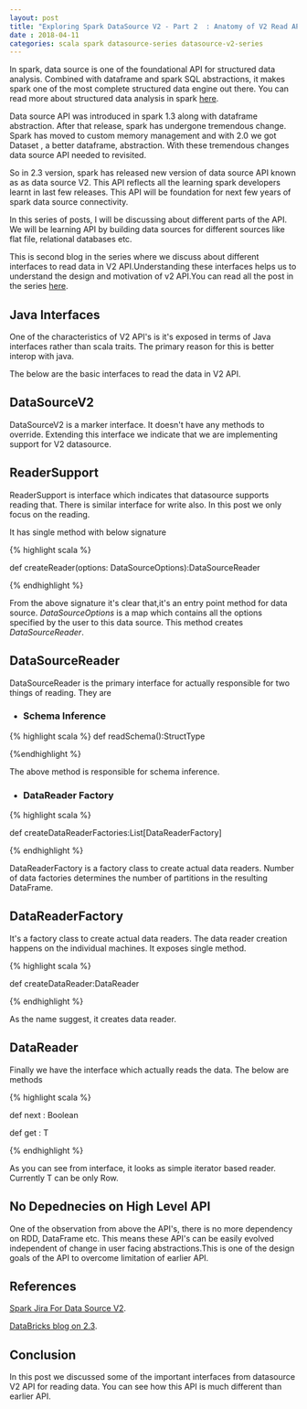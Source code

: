 ```yaml
---
layout: post
title: "Exploring Spark DataSource V2 - Part 2  : Anatomy of V2 Read API"
date : 2018-04-11
categories: scala spark datasource-series datasource-v2-series
---
```

In spark, data source is one of the foundational API for structured data analysis. Combined with dataframe and spark SQL abstractions, it makes spark one of the most complete structured data engine out there. You can read more about structured data analysis in spark [here](/categories/datasource-series).

Data source API was introduced in spark 1.3 along with dataframe abstraction. After that release, spark has undergone tremendous change. Spark has moved to custom memory management and with 2.0 we got Dataset , a better dataframe, abstraction. With these tremendous changes data source API needed to revisited.

So in 2.3 version, spark has released new version of data source API known as as data source V2. This API reflects all the learning spark developers learnt in last few releases. This API will be foundation for next few years of spark data source connectivity.

In this series of posts, I will be discussing about different parts of the API. We will be learning API by building data sources for different sources like flat file, relational databases etc.

This is second blog in the series where we discuss about different interfaces to read data in V2 API.Understanding these interfaces helps us to understand the design and motivation of v2 API.You can read all the post in the series [here](/categories/datasource-v2-series).

## Java Interfaces

One of the characteristics of V2 API's is it's exposed in terms of Java interfaces rather than scala traits. The primary reason for this is better interop with java. 

The below are the basic interfaces to read the data in V2 API.

## DataSourceV2 

DataSourceV2 is a marker interface. It doesn't have any methods to override. Extending this interface we indicate that we are implementing support for V2 datasource.

## ReaderSupport 

ReaderSupport is interface which indicates that datasource supports reading that. There is similar interface for write also. In this post we only focus on the reading.

It has single method with below signature

{% highlight scala %}

 def createReader(options: DataSourceOptions):DataSourceReader

{% endhighlight %}

From the above signature it's clear that,it's an entry point method for data source. *DataSourceOptions* is a map which contains all the options specified by the  user to this data source. This method creates *DataSourceReader*.

## DataSourceReader

DataSourceReader is the primary interface for actually responsible for two things of reading. They are

* ### Schema Inference

{% highlight scala %}
 def readSchema():StructType

{%endhighlight %}

The above method is responsible for schema inference.

* ### DataReader Factory

{% highlight scala %}

 def createDataReaderFactories:List[DataReaderFactory]

{% endhighlight %}

DataReaderFactory is a factory class to create actual data readers. Number of data factories determines the number of partitions in the resulting DataFrame.

## DataReaderFactory

It's a factory class to create actual data readers. The data reader creation happens on the individual machines. It exposes single method.

{% highlight scala %}

 def createDataReader:DataReader 

{% endhighlight %}

As the name suggest, it creates data reader.

## DataReader

Finally we have the interface which actually reads the data. The below are methods 

{% highlight scala %}

def next : Boolean

def get : T

{% endhighlight %}

As you can see from interface, it looks as simple iterator based reader. Currently T can be only Row.


## No Depednecies on High Level API

One of the observation from above the API's, there is no more dependency on RDD, DataFrame etc. This means these API's can be easily evolved independent of change in user facing abstractions.This is one of the design goals of the API to overcome limitation of earlier API.

## References

[Spark Jira For Data Source V2](https://issues.apache.org/jira/browse/SPARK-15689).

[DataBricks blog on 2.3](https://databricks.com/blog/2018/02/28/introducing-apache-spark-2-3.html).


## Conclusion

In this post we discussed some of the important interfaces from datasource V2 API for reading data. You can see how this API is much different than earlier API.

